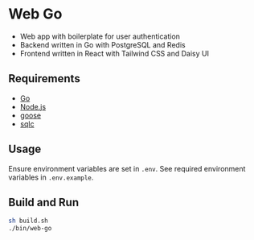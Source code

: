 # Web Go

- Web app with boilerplate for user authentication
- Backend written in Go with PostgreSQL and Redis
- Frontend written in React with Tailwind CSS and Daisy UI

## Requirements

- [Go](https://go.dev)
- [Node.js](https://nodejs.org)
- [goose](https://github.com/pressly/goose)
- [sqlc](https://github.com/sqlc-dev/sqlc)

## Usage

Ensure environment variables are set in `.env`.
See required environment variables in `.env.example`.

## Build and Run

```sh
sh build.sh
./bin/web-go
```
